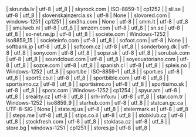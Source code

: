 | skrunda.lv | utf-8 | utf_8 |
| skyrock.com | ISO-8859-1 | cp1252 |
| sli.se | utf-8 | utf_8 |
| slovenskainzercia.sk | utf-8 | None |
| slovored.com | windows-1251 | cp1251 |
| sm3ha.com | None | utf-8 |
| smm.lt | utf-8 | utf_8 |
| smulweb.nl | utf-8 | utf_8 |
| smzdm.com | utf-8 | utf_8 |
| sn.se | utf-8 | utf_8 |
| so-net.ne.jp | utf-8 | utf_8 |
| societe.com | Windows-1252 | iso8859_15 |
| societeinfo.com | utf-8 | utf_8 |
| sofoot.com | utf-8 | None |
| softbank.jp | utf-8 | utf_8 |
| softcom.cz | utf-8 | utf_8 |
| sonderborg.dk | utf-8 | utf_8 |
| sony.com | utf-8 | utf_8 |
| sopsr.sk | utf-8 | utf_8 |
| sorubak.com | utf-8 | utf_8 |
| soundcloud.com | utf-8 | utf_8 |
| soyecuatoriano.com | utf-8 | utf_8 |
| sozce.com | utf-8 | utf_8 |
| spanish.cl | utf-8 | utf_8 |
| spleis.no | Windows-1252 | utf_8 |
| sport.be | ISO-8859-1 | utf_8 |
| sport.es | utf-8 | utf_8 |
| sport5.co.il | utf-8 | utf_8 |
| sportbible.com | utf-8 | utf_8 |
| sportisimo.cz | utf-8 | utf_8 |
| sportisimo.ro | utf-8 | utf_8 |
| sportisimo.sk | utf-8 | utf_8 |
| sporx.com | Windows-1252 | cp1254 |
| spyur.am | utf-8 | utf_8 |
| sreality.cz | utf-8 | utf_8 |
| srh-info.ru | utf-8 | utf_8 |
| star.com.tr | Windows-1252 | iso8859_9 |
| starhub.com | utf-8 | utf_8 |
| statcan.gc.ca | UTF-8-SIG | None |
| state.nj.us | utf-8 | utf_8 |
| steiermark.at | utf-8 | utf_8 |
| steps.me | utf-8 | utf_8 |
| stips.co.il | utf-8 | utf_8 |
| stobklub.cz | utf-8 | utf_8 |
| stockfresh.com | utf-8 | utf_8 |
| stoklasa.cz | utf-8 | utf_8 |
| store.bg | windows-1251 | cp1251 |
| stores.jp | utf-8 | utf_8 |
